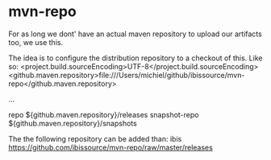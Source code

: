 mvn-repo
========

For as long we dont' have an actual maven repository to upload our artifacts too, we use this.

The idea is to configure the distribution repository to a checkout of this. Like so:
<properties>
    <project.build.sourceEncoding>UTF-8</project.build.sourceEncoding>
    <github.maven.repository>file:///Users/michiel/github/ibissource/mvn-repo</github.maven.repository>
  </properties>

...

<distributionManagement>
    <repository>
      <id>repo</id>
      <url>${github.maven.repository}/releases</url>
    </repository>
    <snapshotRepository>
      <id>snapshot-repo</id>
      <url>${github.maven.repository}/snapshots</url>
    </snapshotRepository>
  </distributionManagement>
  
  
The the following repository can be added than:
 <repository>
      <id>ibis</id>
      <url>https://github.com/ibissource/mvn-repo/raw/master/releases</url>
    </repository>
    
    
